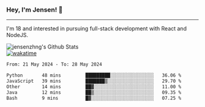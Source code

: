### Hey, I'm Jensen! 👋

---

I'm 18 and interested in pursuing full-stack development with React and NodeJS.

![jensenzhng's Github Stats](https://github-readme-stats.vercel.app/api?username=jensenzhng&theme=dark&show_icons=true&count_private=true)
<br />
[![wakatime](https://wakatime.com/badge/user/cbfc263d-3611-4e36-8278-8fad45fe3f62.svg)](https://wakatime.com/@cbfc263d-3611-4e36-8278-8fad45fe3f62)

<!--START_SECTION:waka-->

```txt
From: 21 May 2024 - To: 28 May 2024

Python       48 mins         █████████░░░░░░░░░░░░░░░░   36.06 %
JavaScript   39 mins         ███████▒░░░░░░░░░░░░░░░░░   29.70 %
Other        14 mins         ██▓░░░░░░░░░░░░░░░░░░░░░░   11.00 %
Java         12 mins         ██▒░░░░░░░░░░░░░░░░░░░░░░   09.35 %
Bash         9 mins          █▓░░░░░░░░░░░░░░░░░░░░░░░   07.25 %
```

<!--END_SECTION:waka-->
